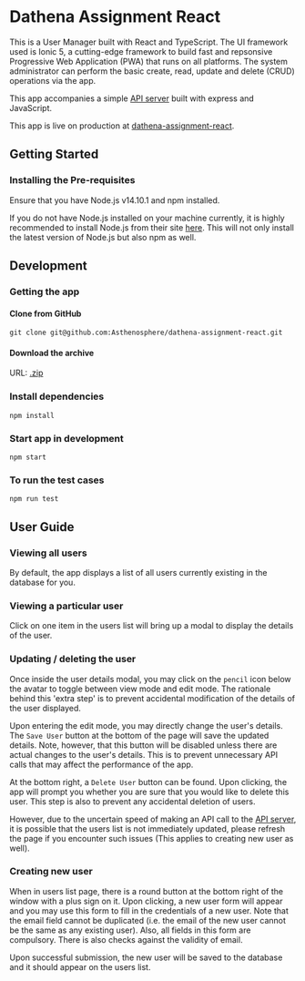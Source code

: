 # Dathena Assignment React

This is a User Manager built with React and TypeScript. The UI framework used is Ionic 5, a cutting-edge framework to build fast and repsonsive Progressive Web Application (PWA) that runs on all platforms. The system administrator can perform the basic create, read, update and delete (CRUD) operations via the app.

This app accompanies a simple [API server](https://github.com/Asthenosphere/dathena-assignment-api) built with express and JavaScript.

This app is live on production at [dathena-assignment-react](https://dathena-assignment-react.herokuapp.com).

## Getting Started

### Installing the Pre-requisites

Ensure that you have Node.js v14.10.1 and npm installed.

If you do not have Node.js installed on your machine currently, it is highly recommended to install Node.js from their site [here](https://nodejs.org/en/). This will not only install the latest version of Node.js but also npm as well.

## Development

### Getting the app

#### Clone from GitHub

`git clone git@github.com:Asthenosphere/dathena-assignment-react.git`

#### Download the archive

URL: [.zip](https://github.com/Asthenosphere/dathena-assignment-react/archive/v0.0.1.zip)

### Install dependencies

`npm install`

### Start app in development

`npm start`

### To run the test cases

`npm run test`

## User Guide

### Viewing all users

By default, the app displays a list of all users currently existing in the database for you.

### Viewing a particular user

Click on one item in the users list will bring up a modal to display the details of the user.

### Updating / deleting the user

Once inside the user details modal, you may click on the `pencil` icon below the avatar to toggle between view mode and edit mode. The rationale behind this 'extra step' is to prevent accidental modification of the details of the user displayed.

Upon entering the edit mode, you may directly change the user's details. The `Save User` button at the bottom of the page will save the updated details. Note, however, that this button will be disabled unless there are actual changes to the user's details. This is to prevent unnecessary API calls that may affect the performance of the app.

At the bottom right, a `Delete User` button can be found. Upon clicking, the app will prompt you whether you are sure that you would like to delete this user. This step is also to prevent any accidental deletion of users.

However, due to the uncertain speed of making an API call to the [API server](https://github.com/Asthenosphere/dathena-assignment-api), it is possible that the users list is not immediately updated, please refresh the page if you encounter such issues (This applies to creating new user as well).

### Creating new user

When in users list page, there is a round button at the bottom right of the window with a plus sign on it. Upon clicking, a new user form will appear and you may use this form to fill in the credentials of a new user. Note that the email field cannot be duplicated (i.e. the email of the new user cannot be the same as any existing user). Also, all fields in this form are compulsory. There is also checks against the validity of email.

Upon successful submission, the new user will be saved to the database and it should appear on the users list.
